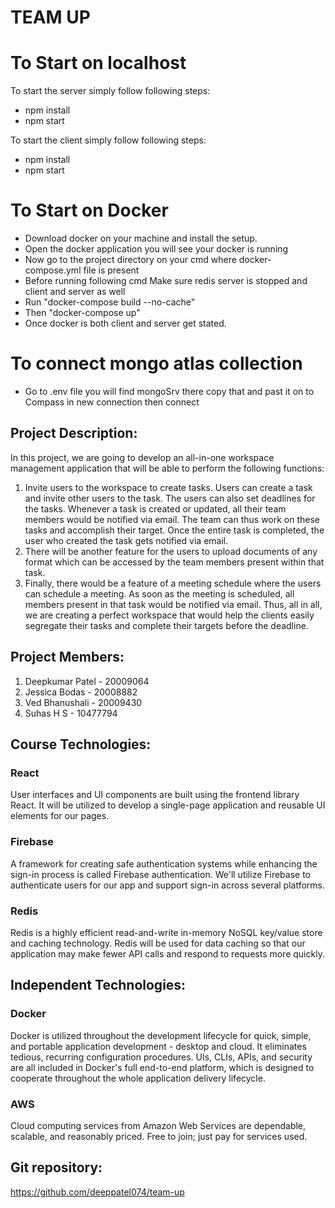 # TEAM UP

# To Start on localhost

To start the server simply follow following steps:

- npm install
- npm start

To start the client simply follow following steps:

- npm install
- npm start

# To Start on Docker

- Download docker on your machine and install the setup.
- Open the docker application you will see your docker is running
- Now go to the project directory on your cmd where docker-compose.yml file is present
- Before running following cmd Make sure redis server is stopped and client and server as well
- Run "docker-compose build --no-cache"
- Then "docker-compose up"
- Once docker is both client and server get stated.

# To connect mongo atlas collection

- Go to .env file you will find mongoSrv there copy that and past it on to Compass in new connection then connect

## Project Description:

In this project, we are going to develop an all-in-one workspace management application that will be able to perform the following functions:

1. Invite users to the workspace to create tasks. Users can create a task and invite other users to the task. The users can also set deadlines for the tasks. Whenever a task is created or updated, all their team members would be notified via email. The team can thus work on these tasks and accomplish their target. Once the entire task is completed, the user who created the task gets notified via email.
2. There will be another feature for the users to upload documents of any format which can be accessed by the team members present within that task.
3. Finally, there would be a feature of a meeting schedule where the users can schedule a meeting. As soon as the meeting is scheduled, all members present in that task would be notified via email.
   Thus, all in all, we are creating a perfect workspace that would help the clients easily segregate their tasks and complete their targets before the deadline.

## Project Members:

1. Deepkumar Patel - 20009064
2. Jessica Bodas - 20008882
3. Ved Bhanushali - 20009430
4. Suhas H S - 10477794

## Course Technologies:

### React

User interfaces and UI components are built using the frontend library React. It will be utilized to develop a single-page application and reusable UI elements for our pages.

### Firebase

A framework for creating safe authentication systems while enhancing the sign-in process is called Firebase authentication. We'll utilize Firebase to authenticate users for our app and support sign-in across several platforms.

### Redis

Redis is a highly efficient read-and-write in-memory NoSQL key/value store and caching technology. Redis will be used for data caching so that our application may make fewer API calls and respond to requests more quickly.

## Independent Technologies:

### Docker

Docker is utilized throughout the development lifecycle for quick, simple, and portable application development - desktop and cloud. It eliminates tedious, recurring configuration procedures. UIs, CLIs, APIs, and security are all included in Docker's full end-to-end platform, which is designed to cooperate throughout the whole application delivery lifecycle.

### AWS

Cloud computing services from Amazon Web Services are dependable, scalable, and reasonably priced. Free to join; just pay for services used.

## Git repository:

https://github.com/deeppatel074/team-up
